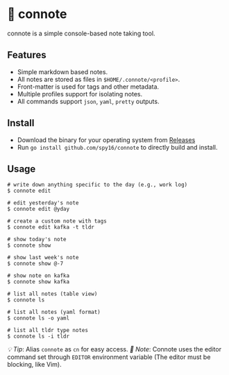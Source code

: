 # 📝 connote

connote is a simple console-based note taking tool.

## Features

* Simple markdown based notes.
* All notes are stored as files in `$HOME/.connote/<profile>`.
* Front-matter is used for tags and other metadata.
* Multiple profiles support for isolating notes.
* All commands support `json`, `yaml`, `pretty` outputs. 

## Install

* Download the binary for your operating system from [Releases](https://github.com/spy16/connote/releases)
* Run `go install github.com/spy16/connote` to directly build and install.

## Usage

```shell
# write down anything specific to the day (e.g., work log)
$ connote edit

# edit yesterday's note
$ connote edit @yday

# create a custom note with tags 
$ connote edit kafka -t tldr

# show today's note
$ connote show

# show last week's note
$ connote show @-7

# show note on kafka
$ connote show kafka

# list all notes (table view)
$ connote ls

# list all notes (yaml format)
$ connote ls -o yaml

# list all tldr type notes
$ connote ls -i tldr
```

*💡 Tip*: Alias `connote` as `cn` for easy access.
*📌 Note*: Connote uses the editor command set through `EDITOR` environment variable (The editor must be blocking, like Vim).
